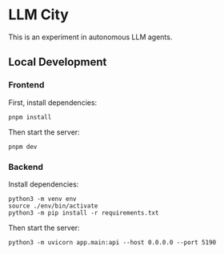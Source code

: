 # LLM City

This is an experiment in autonomous LLM agents.

## Local Development

### Frontend

First, install dependencies:

```
pnpm install
```

Then start the server:

```
pnpm dev
```

### Backend

Install dependencies:

```
python3 -m venv env
source ./env/bin/activate
python3 -m pip install -r requirements.txt
```

Then start the server:

```
python3 -m uvicorn app.main:api --host 0.0.0.0 --port 5190
```
